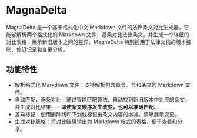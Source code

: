 # MagnaDelta
MagnaDelta​ 是一个基于格式化中文 Markdown 文件的法律条文对比生成器。它能够解析两个格式化的 Markdown 文件，逐条对比法律条文，并生成一个详细的对比表格，展示新旧版本之间的差异。MagnaDelta 特别适用于法律文档的版本控制、修订记录和变更分析。

## 功能特性
- ​解析格式化 Markdown 文件：支持解析包含章节、节和条文的 Markdown 文件。
- 自动匹配，逐条对比：通过智能匹配算法，自动找到新旧版本中对应的条文，并生成对比结果——**即使条文顺序发生改变，也可以准确匹配**。
- 差异标记：使用删除线和下划线标记出条文内容的增减，清晰展示变更。
- 生成对比表格：将对比结果输出为 Markdown 格式的表格，便于查看和分享。  

